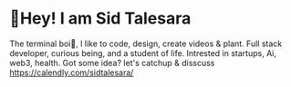 # 🙋Hey! I am Sid Talesara 

The terminal boi🤖, I like to code, design, create videos & plant.
Full stack developer, curious being, and a student of life.
Intrested in startups, Ai, web3, health.
Got some idea? let's catchup & disscuss
https://calendly.com/sidtalesara/
